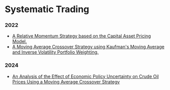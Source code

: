 # Systematic Trading
 
 
### 2022
* [A Relative Momentum Strategy based on the Capital Asset Pricing Model.](https://github.com/martina-torce/systematic-trading/blob/main/CAPM-RelativeMomentum.ipynb)  
* [A Moving Average Crossover Strategy using Kaufman's Moving Average and Inverse Volatility Portfolio Weighting.](https://github.com/martina-torce/systematic-trading/blob/main/KAMA-InverseVolatility.ipynb)  

### 2024
* [An Analysis of the Effect of Economic Policy Uncertainty on Crude Oil Prices Using a Moving Average Crossover Strategy](https://github.com/martina-torce/systematic-trading/blob/main/SMA-EPUandOilPrices.ipynb)
